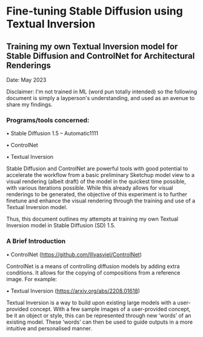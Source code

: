 # Fine-tuning Stable Diffusion using Textual Inversion
## Training my own Textual Inversion model for Stable Diffusion and ControlNet for Architectural Renderings

Date: May 2023

Disclaimer: I'm not trained in ML (word pun totally intended) so the following document is simply a layperson's understanding, and used as an avenue to share my findings.

### Programs/tools concerned:

•	Stable Diffusion 1.5 – Automatic1111

•	ControlNet

•	Textual Inversion

Stable Diffusion and ControlNet are powerful tools with good potential to accelerate the workflow from a basic preliminary Sketchup model view to a visual rendering (albeit draft) of the model in the quickest time possible, with various iterations possible. While this already allows for visual renderings to be generated, the objective of this experiment is to further finetune and enhance the visual rendering through the training and use of a Textual Inversion model.

Thus, this document outlines my attempts at training my own Textual Inversion model in Stable Diffusion (SD) 1.5. 

### A Brief Introduction

•	ControlNet (https://github.com/lllyasviel/ControlNet)

ControlNet is a means of controlling diffusion models by adding extra conditions. It allows for the copying of compositions from a reference image. For example:

•	Textual Inversion (https://arxiv.org/abs/2208.01618)

Textual Inversion is a way to build upon existing large models with a user-provided concept. With a few sample images of a user-provided concept, be it an object or style, this can be represented through new ‘words’ of an existing model. These ‘words’ can then be used to guide outputs in a more intuitive and personalised manner.
